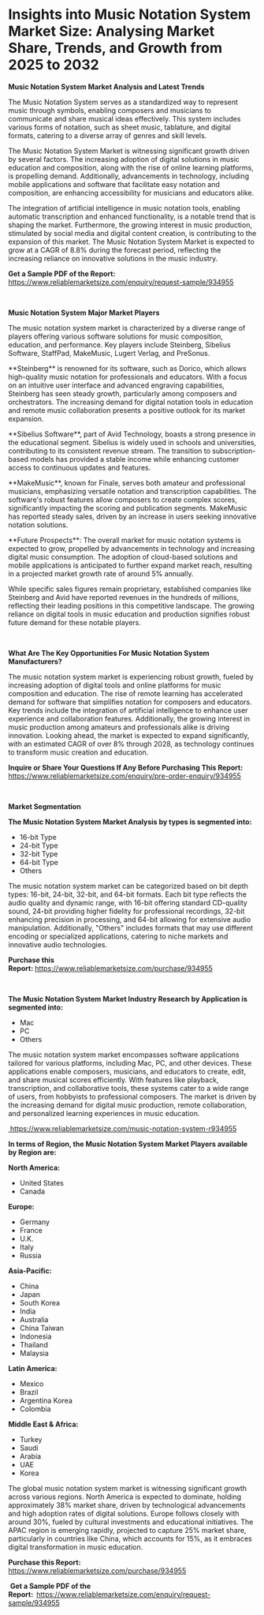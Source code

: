 <p><h1>Insights into Music Notation System Market Size: Analysing Market Share, Trends, and Growth from 2025 to 2032</h1></p><p><strong>Music Notation System Market Analysis and Latest Trends</strong></p>
<p><p>The Music Notation System serves as a standardized way to represent music through symbols, enabling composers and musicians to communicate and share musical ideas effectively. This system includes various forms of notation, such as sheet music, tablature, and digital formats, catering to a diverse array of genres and skill levels. </p><p>The Music Notation System Market is witnessing significant growth driven by several factors. The increasing adoption of digital solutions in music education and composition, along with the rise of online learning platforms, is propelling demand. Additionally, advancements in technology, including mobile applications and software that facilitate easy notation and composition, are enhancing accessibility for musicians and educators alike. </p><p>The integration of artificial intelligence in music notation tools, enabling automatic transcription and enhanced functionality, is a notable trend that is shaping the market. Furthermore, the growing interest in music production, stimulated by social media and digital content creation, is contributing to the expansion of this market. The Music Notation System Market is expected to grow at a CAGR of 8.8% during the forecast period, reflecting the increasing reliance on innovative solutions in the music industry.</p></p>
<p><strong>Get a Sample PDF of the Report:&nbsp;</strong> <a href="https://www.reliablemarketsize.com/enquiry/request-sample/934955?utm_campaign=3064&utm_medium=2&utm_source=Github&utm_content=ia&utm_term=18042025&utm_id=music-notation-system">https://www.reliablemarketsize.com/enquiry/request-sample/934955</a></p>
<p>&nbsp;</p>
<p><strong>Music Notation System Major Market Players</strong></p>
<p><p>The music notation system market is characterized by a diverse range of players offering various software solutions for music composition, education, and performance. Key players include Steinberg, Sibelius Software, StaffPad, MakeMusic, Lugert Verlag, and PreSonus.</p><p>**Steinberg** is renowned for its software, such as Dorico, which allows high-quality music notation for professionals and educators. With a focus on an intuitive user interface and advanced engraving capabilities, Steinberg has seen steady growth, particularly among composers and orchestrators. The increasing demand for digital notation tools in education and remote music collaboration presents a positive outlook for its market expansion.</p><p>**Sibelius Software**, part of Avid Technology, boasts a strong presence in the educational segment. Sibelius is widely used in schools and universities, contributing to its consistent revenue stream. The transition to subscription-based models has provided a stable income while enhancing customer access to continuous updates and features.</p><p>**MakeMusic**, known for Finale, serves both amateur and professional musicians, emphasizing versatile notation and transcription capabilities. The software's robust features allow composers to create complex scores, significantly impacting the scoring and publication segments. MakeMusic has reported steady sales, driven by an increase in users seeking innovative notation solutions.</p><p>**Future Prospects**: The overall market for music notation systems is expected to grow, propelled by advancements in technology and increasing digital music consumption. The adoption of cloud-based solutions and mobile applications is anticipated to further expand market reach, resulting in a projected market growth rate of around 5% annually.</p><p>While specific sales figures remain proprietary, established companies like Steinberg and Avid have reported revenues in the hundreds of millions, reflecting their leading positions in this competitive landscape. The growing reliance on digital tools in music education and production signifies robust future demand for these notable players.</p></p>
<p>&nbsp;</p>
<p><strong>What Are The Key Opportunities For Music Notation System Manufacturers?</strong></p>
<p><p>The music notation system market is experiencing robust growth, fueled by increasing adoption of digital tools and online platforms for music composition and education. The rise of remote learning has accelerated demand for software that simplifies notation for composers and educators. Key trends include the integration of artificial intelligence to enhance user experience and collaboration features. Additionally, the growing interest in music production among amateurs and professionals alike is driving innovation. Looking ahead, the market is expected to expand significantly, with an estimated CAGR of over 8% through 2028, as technology continues to transform music creation and education.</p></p>
<p><strong>Inquire or Share Your Questions If Any Before Purchasing This Report:</strong> <a href="https://www.reliablemarketsize.com/enquiry/pre-order-enquiry/934955?utm_campaign=3064&utm_medium=2&utm_source=Github&utm_content=ia&utm_term=18042025&utm_id=music-notation-system">https://www.reliablemarketsize.com/enquiry/pre-order-enquiry/934955</a></p>
<p>&nbsp;</p>
<p><strong>Market Segmentation</strong></p>
<p><strong>The Music Notation System Market Analysis by types is segmented into:</strong></p>
<p><ul><li>16-bit Type</li><li>24-bit Type</li><li>32-bit Type</li><li>64-bit Type</li><li>Others</li></ul></p>
<p><p>The music notation system market can be categorized based on bit depth types: 16-bit, 24-bit, 32-bit, and 64-bit formats. Each bit type reflects the audio quality and dynamic range, with 16-bit offering standard CD-quality sound, 24-bit providing higher fidelity for professional recordings, 32-bit enhancing precision in processing, and 64-bit allowing for extensive audio manipulation. Additionally, "Others" includes formats that may use different encoding or specialized applications, catering to niche markets and innovative audio technologies.</p></p>
<p><strong>Purchase this Report:&nbsp;</strong><a href="https://www.reliablemarketsize.com/purchase/934955?utm_campaign=3064&utm_medium=2&utm_source=Github&utm_content=ia&utm_term=18042025&utm_id=music-notation-system">https://www.reliablemarketsize.com/purchase/934955</a></p>
<p>&nbsp;</p>
<p><strong>The Music Notation System Market Industry Research by Application is segmented into:</strong></p>
<p><ul><li>Mac</li><li>PC</li><li>Others</li></ul></p>
<p><p>The music notation system market encompasses software applications tailored for various platforms, including Mac, PC, and other devices. These applications enable composers, musicians, and educators to create, edit, and share musical scores efficiently. With features like playback, transcription, and collaborative tools, these systems cater to a wide range of users, from hobbyists to professional composers. The market is driven by the increasing demand for digital music production, remote collaboration, and personalized learning experiences in music education.</p></p>
<p><a href="https://www.reliablemarketsize.com/music-notation-system-r934955?utm_campaign=3064&utm_medium=2&utm_source=Github&utm_content=ia&utm_term=18042025&utm_id=music-notation-system">&nbsp;https://www.reliablemarketsize.com/music-notation-system-r934955</a></p>
<p><strong>In terms of Region, the Music Notation System Market Players available by Region are:</strong></p>
<p>
    <p> <strong> North America: </strong>
        <ul>
            <li>United States</li>
            <li>Canada</li>
        </ul>
        </p> 
    <p> <strong> Europe: </strong>
        <ul>
            <li>Germany</li>
            <li>France</li>
            <li>U.K.</li>
            <li>Italy</li>
            <li>Russia</li>
        </ul>
        </p> 
    <p> <strong> Asia-Pacific: </strong>
        <ul>
            <li>China</li>
            <li>Japan</li>
            <li>South Korea</li>
            <li>India</li>
            <li>Australia</li>
            <li>China Taiwan</li>
            <li>Indonesia</li>
            <li>Thailand</li>
            <li>Malaysia</li>
        </ul>
        </p> 
    <p> <strong> Latin America: </strong>
        <ul>
            <li>Mexico</li>
            <li>Brazil</li>
            <li>Argentina Korea</li>
            <li>Colombia</li>
        </ul>
        </p> 
    <p> <strong> Middle East & Africa: </strong>
        <ul>
            <li>Turkey</li>
            <li>Saudi</li>
            <li>Arabia</li>
            <li>UAE</li>
            <li>Korea</li>
        </ul>
    </p>
    </p>
<p><p>The global music notation system market is witnessing significant growth across various regions. North America is expected to dominate, holding approximately 38% market share, driven by technological advancements and high adoption rates of digital solutions. Europe follows closely with around 30%, fueled by cultural investments and educational initiatives. The APAC region is emerging rapidly, projected to capture 25% market share, particularly in countries like China, which accounts for 15%, as it embraces digital transformation in music education.</p></p>
<p><strong>Purchase this Report: </strong><a href="https://www.reliablemarketsize.com/purchase/934955?utm_campaign=3064&utm_medium=2&utm_source=Github&utm_content=ia&utm_term=18042025&utm_id=music-notation-system">https://www.reliablemarketsize.com/purchase/934955</a></p>
<p>&nbsp;<strong>Get a Sample PDF of the Report:&nbsp;&nbsp;</strong><a href="https://www.reliablemarketsize.com/enquiry/request-sample/934955?utm_campaign=3064&utm_medium=2&utm_source=Github&utm_content=ia&utm_term=18042025&utm_id=music-notation-system">https://www.reliablemarketsize.com/enquiry/request-sample/934955</a></p>
<p><strong></strong></p>
<p><p></p><p></p><p></p></p>